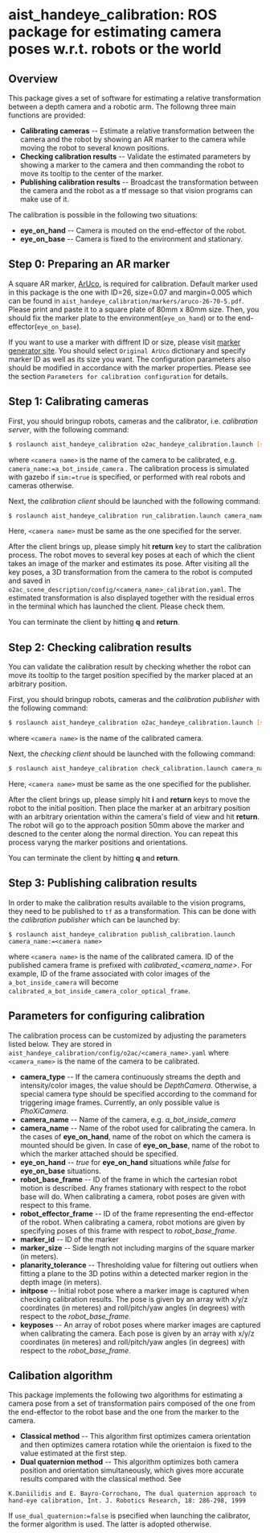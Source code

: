 aist_handeye_calibration: ROS package for estimating camera poses w.r.t. robots or the world
==================================================

## Overview
This package gives a set of software for estimating a relative transformation between a depth camera and a robotic arm. The followng three main functions are provided:

- **Calibrating cameras** -- Estimate a relative transformation between the camera and the robot by showing an AR marker to the camera while moving the robot to several known positions.
- **Checking calibration results** -- Validate the estimated parameters by showing a marker to the camera and then commanding the robot to move its tooltip to the center of the marker.
- **Publishing calibration results** -- Broadcast the transformation between the camera and the robot as a tf message so that vision programs can make use of it.

The calibration is possible in the following two situations:

- **eye_on_hand** -- Camera is mouted on the end-effector of the robot.
- **eye_on_base** -- Camera is fixed to the environment and stationary.

## Step 0: Preparing an AR marker

A square AR marker, [ArUco](http://www.uco.es/investiga/grupos/ava/node/26), is required for calibration. Default marker used in this package is the one with ID=26, size=0.07 and margin=0.005 which can be found in `aist_handeye_calibration/markers/aruco-26-70-5.pdf`. Please print and paste it to a square plate of 80mm x 80mm size. Then, you should fix the marker plate to the environment(`eye_on_hand`) or to the end-effector(`eye_on_base`).

If you want to use a marker with diffrent ID or size, please visit [marker generator site](https://chev.me/arucogen). You should select `Original ArUco` dictionary and specify marker ID as well as its size you want. 
The configuration parameters also should be modified in accordance with the marker properties. Please see the section `Parameters for calibration configuration` for details.

## Step 1: Calibrating cameras

First, you should bringup robots, cameras and the calibrator, i.e. *calibration server*, with the following command:
```bash
$ roslaunch aist_handeye_calibration o2ac_handeye_calibration.launch [sim:=true] camera_name:=<camera name>
```
where `<camera name>` is the name of the camera to be calibrated, e.g. `camera_name:=a_bot_inside_camera` . The calibration process is simulated with gazebo if `sim:=true` is specified, or performed with real robots and cameras otherwise. 

Next, the *calibration client* should be launched with the following command:
```bash
$ roslaunch aist_handeye_calibration run_calibration.launch camera_name:=<camera name>
```
Here, `<camera name>` must be same as the one specified for the server.

After the client brings up, please simply hit **return** key to start the calibration process. The robot moves to several key poses at each of which the client takes an image of the marker and estimates its pose. After visiting all the key poses, a 3D transformation from the camera to the robot is computed and saved in  `o2ac_scene_description/config/<camera_name>_calibration.yaml`. The estimated transformation is also displayed together with the residual erros in the terminal which has launched the client. Please check them.

You can terminate the client by hitting **q** and **return**.

## Step 2: Checking calibration results

You can validate the calibration result by checking whether the robot can move its tooltip to the target position specified by the marker placed at an arbitrary position. 

First, you should bringup robots, cameras and the *calibration publisher* with the following command:
```bash
$ roslaunch aist_handeye_calibration o2ac_handeye_calibration.launch [sim:=true] camera_name:=<camera name> check:=true
```
where `<camera name>` is the name of the calibrated camera.

Next, the *checking client* should be launched with the following command:
```bash
$ roslaunch aist_handeye_calibration check_calibration.launch camera_name:=<camera name>
```
Here, `<camera name>` must be same as the one specified for the publisher.

After the client brings up, please simply hit **i** and **return** keys to move the robot to the initial position. Then place the marker at an arbitrary position with an arbitrary orientation within the camera's field of view and hit **return**. The robot will go to the approach position 50mm above the marker and descned to the center along the normal direction. You can repeat this process varyng the marker positions and orientations.

You can terminate the client by hitting **q** and **return**.

## Step 3: Publishing calibration results

In order to make the calibration results available to the vision programs, they need to be published to `tf` as a transformation. This can be done with the *calibration publisher* which can be launched by:
```
$ roslaunch aist_handeye_calibration publish_calibration.launch camera_name:=<camera name>
```
where `<camera name>` is the name of the calibrated camera. ID of the published camera frame is prefixed with *calibrated_<camera_name>*. For example, ID of the frame associated with color images of the `a_bot_inside_camera` will become `calibrated_a_bot_inside_camera_color_optical_frame`.

## Parameters for configuring calibration 

The calibration process can be customized by adjusting the parameters listed below. They are stored in `aist_handeye_calibration/config/o2ac/<camera_name>.yaml` where `<camera_name>` is the name of the camera to be calibrated.
- **camera_type** -- If the camera continuously streams the depth and intensity/color images, the value should be *DepthCamera*. Otherwise, a special camera type should be specified according to the command for triggering image frames. Currently, an only possible value is *PhoXiCamera*.
- **camera_name** -- Name of the camera, e.g. *a_bot_inside_camera*
- **camera_name** -- Name of the robot used for calibrating the camera. In the cases of **eye_on_hand**, name of the robot on which the camera is mounted should be given. In case of **eye_on_base**, name of the robot to which the marker attached should be specified.
- **eye_on_hand** -- *true* for **eye_on_hand** situations while *false* for **eye_on_base** situations.
- **robot_base_frame** -- ID of the frame in which the cartesian robot motion is described. Any frames stationary with respect to the robot base will do. When calibrating a camera, robot poses are given with respect to this frame.
- **robot_effector_frame** -- ID of the frame representing the end-effector of the robot. When calibrating a camera, robot motions are given by specifying poses of this frame with respect to *robot_base_frame*.
- **marker_id** -- ID of the marker
- **marker_size** -- Side length not including margins of the square marker (in meters).
- **planarity_tolerance** -- Thresholding value for filtering out outliers when fitting a plane to the 3D potins within a detected marker region in the depth image (in meters).
- **initpose** -- Initial robot pose where a marker image is captured when checking calibration results. The pose is given by an array with x/y/z coordinates (in meteres) and roll/pitch/yaw angles (in degrees) with respect to the *robot_base_frame*.
- **keyposes** -- An array of robot poses where marker images are captured when calibrating the camera. Each pose is given by an array with x/y/z coordinates (in meteres) and roll/pitch/yaw angles (in degrees) with respect to the *robot_base_frame*.

## Calibation algorithm

This package implements the following two algorithms for estimating a camera pose from a set of transformation pairs composed of the one from the end-effector to the robot base and the one from the marker to the camera.
- **Classical method** -- This algorithm first optimizes camera orientation and then optimizes camera rotation while the orientaion is fixed to the value estimated at the first step.
- **Dual quaternion method** -- This algorithm optimizes both camera position and orientation simultaneously, which gives more accurate results compared with the classical method. See
```
K.Daniilidis and E. Bayro-Corrochano, The dual quaternion approach to hand-eye calibration, Int. J. Robotics Research, 18: 286-298, 1999
```
If `use_dual_quaternion:=false` is psecified when launching the calibrator, the former algorithm is used. The latter is adopted otherwise.